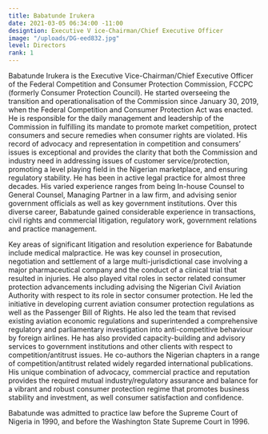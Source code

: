 ```yaml
---
title: Babatunde Irukera
date: 2021-03-05 06:34:00 -11:00
designtion: Executive V ice-Chairman/Chief Executive Officer
image: "/uploads/DG-eed832.jpg"
level: Directors
rank: 1
---
```


Babatunde Irukera is the Executive Vice-Chairman/Chief Executive Officer of the Federal Competition and Consumer Protection Commission, FCCPC (formerly Consumer Protection Council). He started overseeing the transition and operationalisation of the Commission since January 30, 2019, when the Federal Competition and Consumer Protection Act was enacted. He is responsible for the daily management and leadership of the Commission in fulfilling its mandate to promote market competition, protect consumers and secure remedies when consumer rights are violated. His record of advocacy and representation in competition and consumers’ issues is exceptional and provides the clarity that both the Commission and industry need in addressing issues of customer service/protection, promoting a level playing field in the Nigerian marketplace, and ensuring regulatory stability.  He has been in active legal practice for almost three decades. His varied experience ranges from being In-house Counsel to General Counsel, Managing Partner in a law firm, and advising senior government officials as well as key government institutions. Over this diverse career, Babatunde gained considerable experience in transactions, civil rights and commercial litigation, regulatory work, government relations and practice management.

Key areas of significant litigation and resolution experience for Babatunde include medical malpractice.  He was key counsel in prosecution, negotiation and settlement of a large multi-jurisdictional case involving a major pharmaceutical company and the conduct of a clinical trial that resulted in injuries. He also played vital roles in sector related consumer protection advancements including advising the Nigerian Civil Aviation Authority with respect to its role in sector consumer protection. He led the initiative in developing current aviation consumer protection regulations as well as the Passenger Bill of Rights. He also led the team that revised existing aviation economic regulations and superintended a comprehensive regulatory and parliamentary investigation into anti-competitive behaviour by foreign airlines. He has also provided capacity-building and advisory services to government institutions and other clients with respect to competition/antitrust issues. He co-authors the Nigerian chapters in a range of competition/antitrust related widely regarded international publications.  His unique combination of advocacy, commercial practice and reputation provides the required mutual industry/regulatory assurance and balance for a vibrant and robust consumer protection regime that promotes business stability and investment, as well consumer satisfaction and confidence.

Babatunde was admitted to practice law before the Supreme Court of Nigeria in 1990, and before the Washington State Supreme Court in 1996.